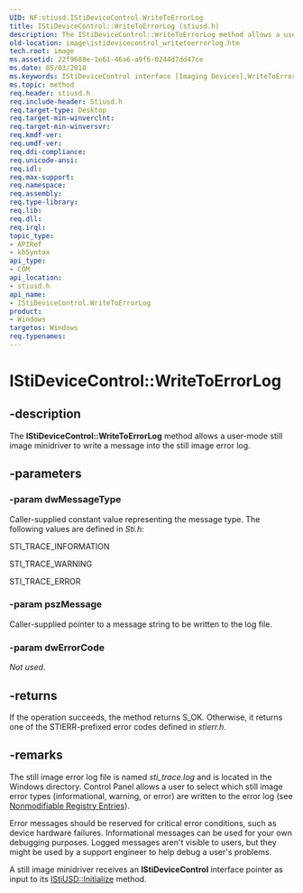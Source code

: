 ```yaml
---
UID: NF:stiusd.IStiDeviceControl.WriteToErrorLog
title: IStiDeviceControl::WriteToErrorLog (stiusd.h)
description: The IStiDeviceControl::WriteToErrorLog method allows a user-mode still image minidriver to write a message into the still image error log.
old-location: image\istidevicecontrol_writetoerrorlog.htm
tech.root: image
ms.assetid: 22f9688e-1e61-46a6-a9f6-0244d7dd47ce
ms.date: 05/03/2018
ms.keywords: IStiDeviceControl interface [Imaging Devices],WriteToErrorLog method, IStiDeviceControl.WriteToErrorLog, IStiDeviceControl::WriteToErrorLog, WriteToErrorLog, WriteToErrorLog method [Imaging Devices], WriteToErrorLog method [Imaging Devices],IStiDeviceControl interface, image.istidevicecontrol_writetoerrorlog, stifnc_62f132a6-f597-4f46-9242-736a4e591942.xml, stiusd/IStiDeviceControl::WriteToErrorLog
ms.topic: method
req.header: stiusd.h
req.include-header: Stiusd.h
req.target-type: Desktop
req.target-min-winverclnt: 
req.target-min-winversvr: 
req.kmdf-ver: 
req.umdf-ver: 
req.ddi-compliance: 
req.unicode-ansi: 
req.idl: 
req.max-support: 
req.namespace: 
req.assembly: 
req.type-library: 
req.lib: 
req.dll: 
req.irql: 
topic_type:
- APIRef
- kbSyntax
api_type:
- COM
api_location:
- stiusd.h
api_name:
- IStiDeviceControl.WriteToErrorLog
product:
- Windows
targetos: Windows
req.typenames: 
---
```


# IStiDeviceControl::WriteToErrorLog


## -description


The <b>IStiDeviceControl::WriteToErrorLog</b> method allows a user-mode still image minidriver to write a message into the still image error log.


## -parameters




### -param dwMessageType

Caller-supplied constant value representing the message type. The following values are defined in <i>Sti.h</i>:

STI_TRACE_INFORMATION

STI_TRACE_WARNING

STI_TRACE_ERROR


### -param pszMessage

Caller-supplied pointer to a message string to be written to the log file.


### -param dwErrorCode

<i>Not used</i>.


## -returns



If the operation succeeds, the method returns S_OK. Otherwise, it returns one of the STIERR-prefixed error codes defined in <i>stierr.h</i>.




## -remarks



The still image error log file is named <i>sti_trace.log</i> and is located in the Windows directory. Control Panel allows a user to select which still image error types (informational, warning, or error) are written to the error log (see <a href="https://msdn.microsoft.com/cedc8afc-54c4-485e-989c-481fe30d899b">Nonmodifiable Registry Entries</a>).

Error messages should be reserved for critical error conditions, such as device hardware failures. Informational messages can be used for your own debugging purposes. Logged messages aren't visible to users, but they might be used by a support engineer to help debug a user's problems.

A still image minidriver receives an <b>IStiDeviceControl</b> interface pointer as input to its <a href="https://msdn.microsoft.com/library/windows/hardware/ff543824">IStiUSD::Initialize</a> method.



